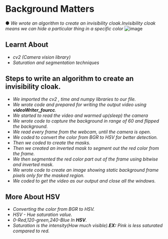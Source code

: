 # Background Matters
 
● *We wrote an algorithm to create an invisibility cloak.Invisibility cloak means we can hide a particular thing in a specific color*
![image](https://user-images.githubusercontent.com/74312429/142825900-08cd948b-a531-407e-9c98-02bdb014d7db.png)

## Learnt About
* *cv2 (Camera vision library)*
* *Saturation and segmentation techniques*
 
## Steps to write an algorithm to create an invisibility cloak.
  * *We imported the cv2 , time and numpy libraries to our file.*
  * *We wrote code and prepared for writing the output video using **videoWriter_fourcc**.*
  * *We started to read the video and warmed up(sleep) the camera*
  * *We wrote code to capture the background in range of 60 and flipped the background.*
  * *We read every frame from the webcam, until the camera is open.*
  * *We coded to convert the color from BGR to HSV for better detection.*
  * *Then we coded to create the masks.*
  * *Then we created an inverted mask to segment out the red color from the frame.*
  * *We then segmented the red color part out of the frame using bitwise and inverted mask.*
  * *We wrote code to create an image showing static background frame pixels only for the masked region.*
  * *We coded to get the video as our output and close all the windows.*

## More About HSV
  * *Converting the color from BGR to HSV.*
  * *HSV - Hue saturation value.*
  * *0-Red,120-green,240-Blue In **HSV**.*
  * *Saturation is the intensity(How much visible).**EX:** Pink is less saturated compared to red.*
